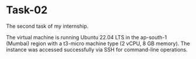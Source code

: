 # Task-02
The second task of my internship.

The virtual machine is running Ubuntu 22.04 LTS in the ap-south-1 (Mumbai) region with a t3-micro machine type (2 vCPU, 8 GB memory). The instance was accessed successfully via SSH for command-line operations.
